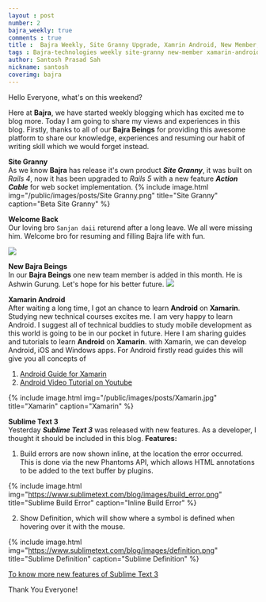 ```yaml
---
layout : post
number: 2
bajra_weekly: true
comments : true
title :  Bajra Weekly, Site Granny Upgrade, Xamrin Android, New Member, Sublime Text 3
tags : Bajra-technologies weekly site-granny new-member xamarin-android sublime
author: Santosh Prasad Sah
nickname: santosh
coverimg: bajra
---
```


Hello Everyone, what's on this weekend?

Here at **Bajra**, we have started weekly blogging which has excited me to blog more. Today I am going to share my views and experiences in this blog. Firstly, thanks to all of our **Bajra Beings** for providing this awesome platform to share our knowledge, experiences and resuming our habit of writing skill which we would forget instead.

**Site Granny**<br>
As we know **Bajra** has release it's own product ***Site Granny***, it was built on *Rails 4*, now it has been upgraded to *Rails 5* with a new feature ***Action Cable*** for web socket implementation.
{% include image.html
            img="/public/images/posts/Site Granny.png"
            title="Site Granny"
            caption="Beta Site Granny" %}

**Welcome Back**<br>
Our loving bro `Sanjan daii` returend after a long leave. We all were missing him. Welcome bro for resuming and filling Bajra life with fun.

<img src="https://lh3.googleusercontent.com/JI2bQNinzQcQSSZaOYasku4FPJ5CudzpvWJ5--TmwgOXJqic1XS1G8EIvQdyGZoHObwd3QS-n6M71bTeEd8ABDlhg2kbhX28cnynr1e-QM9NqNlnpPdIMVVbgFj0EByc2ByNYZxW24270LqFGwJVl2Tq5O7snRcl-wqjiesviWJxMkIQqjrh9Zn4U8T6lyERiM7G4rREovgcyVY1TMEyjRzIs2PtHObqCe3DSMoIgzQ7AIHeRknHY6MXb0SrHUxwGZcsNlTrVjHBDYga3on_47yEwgOqBp4f03WueLKsQsDTX648NzKXdnFfnPQI6T-r29C8rklDUEhKeEGKXrOBaq4ywABU4-HG7tL8r80yg7jBmzOK_Wnk_vKNqWteoZj9AOWXX9f-X069jz2LBDmbl9JBee4zVeD3YX7pFPP8PfRKg9nX-FDNXLZr4Pqka7dQu5pM38KkKzfATLYBrIvFrfAZXMv3zUkmjO4jTeCBgIfNl4I4ZcSsP5VgqCO2ob_tXIyP_VRPwIT_-l8Zyd7VnqzaAhO6lSyGey9Uz1mqcyVWbkPAcC2uNpcM4xvmVZaAEsEytOESKluvGYpU_-sO417oHQXoZBNnCpWqs40CupvvpC89=w966-h644-no">

**New Bajra Beings**<br>
In our **Bajra Beings** one new team member is added in this month. He is Ashwin Gurung. Let's hope for his better future.
<img src="https://scontent-sin6-1.xx.fbcdn.net/v/t1.0-9/1545971_460479387429160_404026756344859378_n.jpg?oh=f191817b3a188e949ed4c683d9ea2886&oe=58774BAA">


**Xamarin Android**<br>
After waiting a long time, I got an chance to learn **Android** on **Xamarin**. Studying new technical courses excites me. I am very happy to learn Android. I suggest all of technical buddies to study mobile development as this world is going to be in our pocket in future. Here I am sharing guides and tutorials to learn **Android** on **Xamarin**. with Xamarin, we can develop Android, iOS and Windows apps. For Android firstly read guides this will give you all concepts of

1. [Android Guide for Xamarin](https://developer.xamarin.com/guides/#android)
2. [Android Video Tutorial on Youtube](https://www.youtube.com/playlist?list=PLCuRg51-gw5VqYchUekCqxUS9hEZkDf6l)

{% include image.html
            img="/public/images/posts/Xamarin.jpg"
            title="Xamarin"
            caption="Xamarin" %}


**Sublime Text 3**<br>
Yesterday ***Sublime Text 3*** was released with new features. As a developer, I thought it should be included in this blog.
**Features:**
1. Build errors are now shown inline, at the location the error occurred. This is done via the new Phantoms API, which allows HTML annotations to be added to the text buffer by plugins.

{% include image.html
            img="https://www.sublimetext.com/blog/images/build_error.png"
            title="Sublime Build Error"
            caption="Inline Build Error" %}


2. Show Definition, which will show where a symbol is defined when hovering over it with the mouse.

{% include image.html
            img="https://www.sublimetext.com/blog/images/definition.png"
            title="Sublime Definition"
            caption="Sublime Definition" %}

[To know more new features of Sublime Text 3 ](https://www.sublimetext.com/blog/articles/sublime-text-3-build-3124)

Thank You Everyone!
